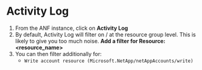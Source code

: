 # Activity Log

1. From the ANF instance, click on **Activity Log**
2. By default, Activity Log will filter on / at the resource group level. This is likely to give you too much noise. **Add a filter for Resource: <resource_name>**
3. You can then filter additionally for:
    - `Write account resource (Microsoft.NetApp/netAppAccounts/write)`

